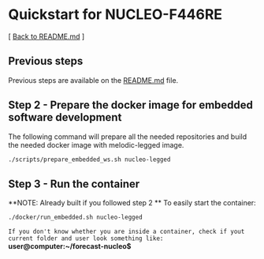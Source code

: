 # Quickstart for NUCLEO-F446RE
[ [Back to README.md](../README.md) ]

## Previous steps
Previous steps are available on the [README.md](../README.md) file.

## Step 2 - Prepare the docker image for embedded software development

The following command will prepare all the needed repositories and build the needed docker image with melodic-legged image.
```bash
./scripts/prepare_embedded_ws.sh nucleo-legged
```

## Step 3 - Run the container
**NOTE: Already built if you followed step 2 **
To easily start the container:
```bash
./docker/run_embedded.sh nucleo-legged
```

```If you don't know whether you are inside a container, check if yout current folder and user look something like:``` **user@computer:~/forecast-nucleo$**
